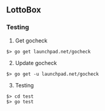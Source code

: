 LottoBox
--------




### Testing

1. Get gocheck  

```
$> go get launchpad.net/gocheck
```

2. Update gocheck

```
$> go get -u launchpad.net/gocheck
```

3. Testing  

```
$> cd test
$> go test
```
